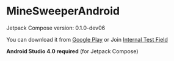 # MineSweeperAndroid

Jetpack Compose version: 0.1.0-dev06

You can download it from [Google Play](https://play.google.com/store/apps/details?id=dolphin.android.apps.minesweeper)
or Join [Internal Test Field](https://play.google.com/apps/internaltest/4700539796104791843)

**Android Studio 4.0 required** (for Jetpack Compose)
